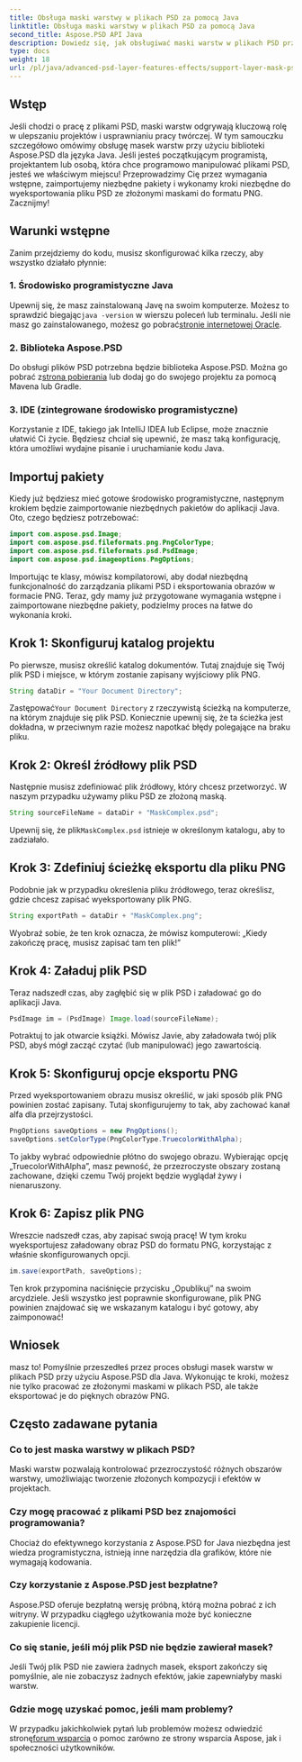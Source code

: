 ```yaml
---
title: Obsługa maski warstwy w plikach PSD za pomocą Java
linktitle: Obsługa maski warstwy w plikach PSD za pomocą Java
second_title: Aspose.PSD API Java
description: Dowiedz się, jak obsługiwać maski warstw w plikach PSD przy użyciu Aspose.PSD dla Java, poprzez kompleksowy samouczek krok po kroku.
type: docs
weight: 18
url: /pl/java/advanced-psd-layer-features-effects/support-layer-mask-psd-files/
---
```

## Wstęp
Jeśli chodzi o pracę z plikami PSD, maski warstw odgrywają kluczową rolę w ulepszaniu projektów i usprawnianiu pracy twórczej. W tym samouczku szczegółowo omówimy obsługę masek warstw przy użyciu biblioteki Aspose.PSD dla języka Java. Jeśli jesteś początkującym programistą, projektantem lub osobą, która chce programowo manipulować plikami PSD, jesteś we właściwym miejscu! Przeprowadzimy Cię przez wymagania wstępne, zaimportujemy niezbędne pakiety i wykonamy kroki niezbędne do wyeksportowania pliku PSD ze złożonymi maskami do formatu PNG. Zacznijmy!
## Warunki wstępne
Zanim przejdziemy do kodu, musisz skonfigurować kilka rzeczy, aby wszystko działało płynnie:
### 1. Środowisko programistyczne Java
 Upewnij się, że masz zainstalowaną Javę na swoim komputerze. Możesz to sprawdzić biegając`java -version` w wierszu poleceń lub terminalu. Jeśli nie masz go zainstalowanego, możesz go pobrać[stronie internetowej Oracle](https://www.oracle.com/java/technologies/javase-jdk11-downloads.html).
### 2. Biblioteka Aspose.PSD
Do obsługi plików PSD potrzebna będzie biblioteka Aspose.PSD. Można go pobrać z[strona pobierania](https://releases.aspose.com/psd/java/) lub dodaj go do swojego projektu za pomocą Mavena lub Gradle.
### 3. IDE (zintegrowane środowisko programistyczne)
Korzystanie z IDE, takiego jak IntelliJ IDEA lub Eclipse, może znacznie ułatwić Ci życie. Będziesz chciał się upewnić, że masz taką konfigurację, która umożliwi wydajne pisanie i uruchamianie kodu Java.
## Importuj pakiety
Kiedy już będziesz mieć gotowe środowisko programistyczne, następnym krokiem będzie zaimportowanie niezbędnych pakietów do aplikacji Java. Oto, czego będziesz potrzebować:
```java
import com.aspose.psd.Image;
import com.aspose.psd.fileformats.png.PngColorType;
import com.aspose.psd.fileformats.psd.PsdImage;
import com.aspose.psd.imageoptions.PngOptions;
```
Importując te klasy, mówisz kompilatorowi, aby dodał niezbędną funkcjonalność do zarządzania plikami PSD i eksportowania obrazów w formacie PNG.
Teraz, gdy mamy już przygotowane wymagania wstępne i zaimportowane niezbędne pakiety, podzielmy proces na łatwe do wykonania kroki.
## Krok 1: Skonfiguruj katalog projektu

Po pierwsze, musisz określić katalog dokumentów. Tutaj znajduje się Twój plik PSD i miejsce, w którym zostanie zapisany wyjściowy plik PNG.
```java
String dataDir = "Your Document Directory";
```
 Zastępować`Your Document Directory` z rzeczywistą ścieżką na komputerze, na którym znajduje się plik PSD. Koniecznie upewnij się, że ta ścieżka jest dokładna, w przeciwnym razie możesz napotkać błędy polegające na braku pliku.
## Krok 2: Określ źródłowy plik PSD

Następnie musisz zdefiniować plik źródłowy, który chcesz przetworzyć. W naszym przypadku używamy pliku PSD ze złożoną maską.
```java
String sourceFileName = dataDir + "MaskComplex.psd";
```
 Upewnij się, że plik`MaskComplex.psd` istnieje w określonym katalogu, aby to zadziałało. 
## Krok 3: Zdefiniuj ścieżkę eksportu dla pliku PNG

Podobnie jak w przypadku określenia pliku źródłowego, teraz określisz, gdzie chcesz zapisać wyeksportowany plik PNG.
```java
String exportPath = dataDir + "MaskComplex.png";
```
Wyobraź sobie, że ten krok oznacza, że mówisz komputerowi: „Kiedy zakończę pracę, musisz zapisać tam ten plik!”
## Krok 4: Załaduj plik PSD

Teraz nadszedł czas, aby zagłębić się w plik PSD i załadować go do aplikacji Java.
```java
PsdImage im = (PsdImage) Image.load(sourceFileName);
```
Potraktuj to jak otwarcie książki. Mówisz Javie, aby załadowała twój plik PSD, abyś mógł zacząć czytać (lub manipulować) jego zawartością.
## Krok 5: Skonfiguruj opcje eksportu PNG

Przed wyeksportowaniem obrazu musisz określić, w jaki sposób plik PNG powinien zostać zapisany. Tutaj skonfigurujemy to tak, aby zachować kanał alfa dla przejrzystości.
```java
PngOptions saveOptions = new PngOptions();
saveOptions.setColorType(PngColorType.TruecolorWithAlpha);
```
To jakby wybrać odpowiednie płótno do swojego obrazu. Wybierając opcję „TruecolorWithAlpha”, masz pewność, że przezroczyste obszary zostaną zachowane, dzięki czemu Twój projekt będzie wyglądał żywy i nienaruszony.
## Krok 6: Zapisz plik PNG

Wreszcie nadszedł czas, aby zapisać swoją pracę! W tym kroku wyeksportujesz załadowany obraz PSD do formatu PNG, korzystając z właśnie skonfigurowanych opcji.
```java
im.save(exportPath, saveOptions);
```
Ten krok przypomina naciśnięcie przycisku „Opublikuj” na swoim arcydziele. Jeśli wszystko jest poprawnie skonfigurowane, plik PNG powinien znajdować się we wskazanym katalogu i być gotowy, aby zaimponować!
## Wniosek
masz to! Pomyślnie przeszedłeś przez proces obsługi masek warstw w plikach PSD przy użyciu Aspose.PSD dla Java. Wykonując te kroki, możesz nie tylko pracować ze złożonymi maskami w plikach PSD, ale także eksportować je do pięknych obrazów PNG. 
## Często zadawane pytania
### Co to jest maska warstwy w plikach PSD?  
Maski warstw pozwalają kontrolować przezroczystość różnych obszarów warstwy, umożliwiając tworzenie złożonych kompozycji i efektów w projektach.
### Czy mogę pracować z plikami PSD bez znajomości programowania?  
Chociaż do efektywnego korzystania z Aspose.PSD for Java niezbędna jest wiedza programistyczna, istnieją inne narzędzia dla grafików, które nie wymagają kodowania.
### Czy korzystanie z Aspose.PSD jest bezpłatne?  
Aspose.PSD oferuje bezpłatną wersję próbną, którą można pobrać z ich witryny. W przypadku ciągłego użytkowania może być konieczne zakupienie licencji.
### Co się stanie, jeśli mój plik PSD nie będzie zawierał masek?  
Jeśli Twój plik PSD nie zawiera żadnych masek, eksport zakończy się pomyślnie, ale nie zobaczysz żadnych efektów, jakie zapewniałyby maski warstw.
### Gdzie mogę uzyskać pomoc, jeśli mam problemy?  
 W przypadku jakichkolwiek pytań lub problemów możesz odwiedzić stronę[forum wsparcia](https://forum.aspose.com/c/psd/34) o pomoc zarówno ze strony wsparcia Aspose, jak i społeczności użytkowników.